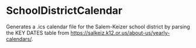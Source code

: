 # SchoolDistrictCalendar

Generates a .ics calendar file for the Salem-Keizer school district by parsing the KEY DATES table from https://salkeiz.k12.or.us/about-us/yearly-calendars/.
